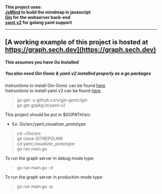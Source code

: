 **This project uses:**
<br>
**[JsMind](https://github.com/hizzgdev/jsmind) to build the mindmap in javascript**<br>
**[Gin](https://github.com/gin-gonic/gin) for the webserver back-end**<br>
**[yaml.v2](https://github.com/go-yaml/yaml) for golang yaml support**<br>

---
[A working example of this project is hosted at https://graph.sech.dev](https://graph.sech.dev)
---
#### This assumes you have Go Installed 
##### You also need Gin Gonic & yaml.v2 installed properly as a go packages

Instructions to install Gin-Gonic can be found [here](https://github.com/gin-gonic/gin)<br>
Instructions to install yaml.v2 can be found [here](https://gopkg.in/yaml.v2)
> go get -u github.com/gin-gonic/gin <br>
> go get gopkg.in/yaml.v2

This project should be put in $GOPATH/src
* Ex: Go/src/yaml_visualizer_prototype
> cd ~/Go/src <br>
> git clone GITREPOLINK <br>
> cd yaml_visualizer_prototype <br>
> go run main.go <br>

 To run the graph server in debug mode type:
 > go run main.go -d 

To run the graph server in production mode type:
> go run main.go -p
 
